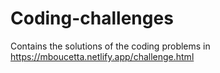# Coding-challenges
Contains the solutions of the coding problems in https://mboucetta.netlify.app/challenge.html
